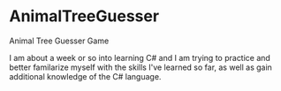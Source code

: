 # AnimalTreeGuesser
Animal Tree Guesser Game

I am about a week or so into learning C# and I am trying to practice and better familarize myself with the skills
I've learned so far, as well as gain additional knowledge of the C# language.
